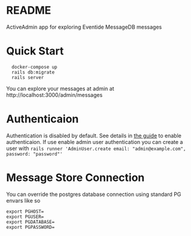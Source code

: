 # README

ActiveAdmin app for exploring Eventide MessageDB messages

# Quick Start

```
  docker-compose up
  rails db:migrate
  rails server
```
You can explore your messages at admin at http://localhost:3000/admin/messages

# Authenticaion

Authentication is disabled by default. See details in [the guide](https://activeadmin.info/1-general-configuration.html)
to enable authenticaion. If use enable admin user authentication you can create a user with `rails runner 'AdminUser.create email: "admin@example.com", password: "password"'`


# Message Store Connection

You can override the postgres database connection using standard PG envars like so

```
export PGHOST=
export PGUSER=
export PGDATABASE=
export PGPASSWORD=
```
